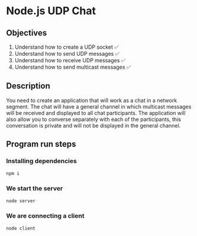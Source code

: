 # Node.js UDP Chat

## Objectives

1. Understand how to create a UDP socket ✅
2. Understand how to send UDP messages ✅
3. Understand how to receive UDP messages ✅
4. Understand how to send multicast messages ✅

## Description
You need to create an application that will work as a chat in a network segment. The chat will have a general channel in which multicast messages will be received and displayed to all chat participants. The application will also allow you to converse separately with each of the participants, this conversation is private and will not be displayed in the general channel.

## Program run steps

### Installing dependencies
```javascript
npm i
```

### We start the server
```javascript
node server
```

### We are connecting a client
```javascript
node client
```
